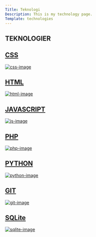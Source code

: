 ```yaml
---
Title: Teknologi
Description: This is my technology page.
Template: technologies
---
```


<div class="tech-box titeln">
        <h2>TEKNOLOGIER</h2>
</div>

<div class="tech-box css">
        <a href="%base_url%/technology/css">
        <h2>CSS</h2>
        <img src="%base_url%/image/css.png" alt="css-image">
        </a>
</div>

<div class="tech-box html">
        <a href="%base_url%/technology/html">
        <h2>HTML</h2>
        <img src="%base_url%/image/html.png" alt="html-image">
        </a>
</div>

<div class="tech-box javascript">
        <a href="%base_url%/technology/javascript">
        <h2>JAVASCRIPT</h2>
        <img src="%base_url%/image/js.png" alt="js-image">
        </a>
</div>

<div class="tech-box php">
        <a href="%base_url%/technology/php">
        <h2>PHP</h2>
        <img src="%base_url%/image/php.png" alt="php-image">
        </a>
</div>

<div class="tech-box python">
        <a href="%base_url%/technology/python">
        <h2>PYTHON</h2>
        <img src="%base_url%/image/python.png" alt="python-image">
        </a>
</div>

<div class="tech-box git">
        <a href="%base_url%/technology/git">
        <h2>GIT</h2>
        <img src="%base_url%/image/git.png" alt="git-image">
        </a>
</div>

<div class="tech-box sqlite">
        <a href="%base_url%/technology/sqlite">
        <h2>SQLite</h2>
        <img src="%base_url%/image/sqlite.png" alt="sqlite-image">
        </a>
</div>
